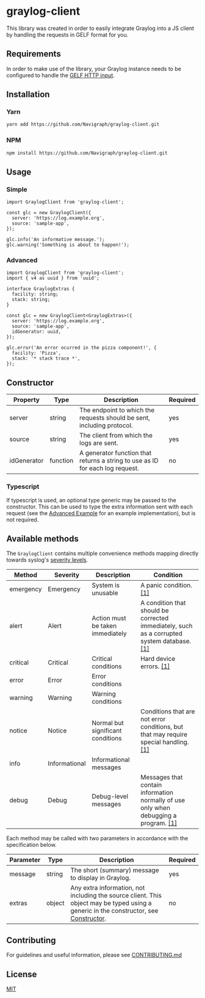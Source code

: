 # graylog-client

This library was created in order to easily integrate Graylog into a JS client by handling the requests in GELF format for you.

## Requirements

In order to make use of the library, your Graylog instance needs to be configured to handle the [GELF HTTP input](https://docs.graylog.org/en/4.1/pages/sending/gelf.html#gelf-via-http).

## Installation

### Yarn

```bash
yarn add https://github.com/Navigraph/graylog-client.git
```

### NPM

```bash
npm install https://github.com/Navigraph/graylog-client.git
```

## Usage

### Simple

```tsx
import GraylogClient from 'graylog-client';

const glc = new GraylogClient({
  server: 'https://log.example.org',
  source: 'sample-app',
});

glc.info('An informative message.');
glc.warning('Something is about to happen!');
```

### Advanced

```tsx
import GraylogClient from 'graylog-client';
import { v4 as uuid } from 'uuid';

interface GraylogExtras {
  facility: string;
  stack: string;
}

const glc = new GraylogClient<GraylogExtras>({
  server: 'https://log.example.org',
  source: 'sample-app',
  idGenerator: uuid,
});

glc.error('An error ocurred in the pizza component!', {
  facility: 'Pizza',
  stack: '* stack trace *',
});
```

## Constructor

| Property    | Type     | Description                                                                   | Required |
| ----------- | -------- | ----------------------------------------------------------------------------- | -------- |
| server      | string   | The endpoint to which the requests should be sent, including protocol.        | yes      |
| source      | string   | The client from which the logs are sent.                                      | yes      |
| idGenerator | function | A generator function that returns a string to use as ID for each log request. | no       |

### Typescript

If typescript is used, an optional type generic may be passed to the constructor. This can be used to type the extra information sent with each request (see the [Advanced Example](#advanced) for an example implementation), but is not required.

## Available methods

The `GraylogClient` contains multiple convenience methods mapping directly towards syslog's [severity levels](https://en.wikipedia.org/wiki/Syslog#Severity_level).

| Method    | Severity      | Description                       | Condition                                                                                                                                                           |
| --------- | ------------- | --------------------------------- | ------------------------------------------------------------------------------------------------------------------------------------------------------------------- |
| emergency | Emergency     | System is unusable                | A panic condition. [[1]](https://pubs.opengroup.org/onlinepubs/009695399/functions/syslog.html)                                                                     |
| alert     | Alert         | Action must be taken immediately  | A condition that should be corrected immediately, such as a corrupted system database. [[1]](https://pubs.opengroup.org/onlinepubs/009695399/functions/syslog.html) |
| critical  | Critical      | Critical conditions               | Hard device errors. [[1]](https://pubs.opengroup.org/onlinepubs/009695399/functions/syslog.html)                                                                    |
| error     | Error         | Error conditions                  |                                                                                                                                                                     |
| warning   | Warning       | Warning conditions                |                                                                                                                                                                     |
| notice    | Notice        | Normal but significant conditions | Conditions that are not error conditions, but that may require special handling. [[1]](https://pubs.opengroup.org/onlinepubs/009695399/functions/syslog.html)       |
| info      | Informational | Informational messages            |                                                                                                                                                                     |
| debug     | Debug         | Debug-level messages              | Messages that contain information normally of use only when debugging a program. [[1]](https://pubs.opengroup.org/onlinepubs/009695399/functions/syslog.html)       |

Each method may be called with two parameters in accordance with the specification below.

| Parameter | Type   | Description                                                                                                                                          | Required |
| --------- | ------ | ---------------------------------------------------------------------------------------------------------------------------------------------------- | -------- |
| message   | string | The short (summary) message to display in Graylog.                                                                                                   | yes      |
| extras    | object | Any extra information, not including the source client. This object may be typed using a generic in the constructor, see [Constructor](#typescript). | no       |

## Contributing

For guidelines and useful information, please see [CONTRIBUTING.md](https://github.com/Navigraph/graylog-client/blob/master/CONTRIBUTING.md)

## License

[MIT](https://github.com/Navigraph/graylog-client/blob/master/LICENSE)
